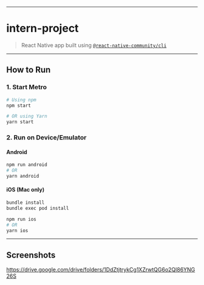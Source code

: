

---

#  intern-project

> React Native app built using [`@react-native-community/cli`](https://github.com/react-native-community/cli)

---

##  How to Run

### 1. Start Metro

```sh
# Using npm
npm start

# OR using Yarn
yarn start
```

### 2. Run on Device/Emulator

#### Android

```sh
npm run android
# OR
yarn android
```

#### iOS (Mac only)

```sh
bundle install
bundle exec pod install

npm run ios
# OR
yarn ios
```

---

##  Screenshots


https://drive.google.com/drive/folders/1DdZtjtrykCg1XZrwtQG6o2Ql86YNG26S



